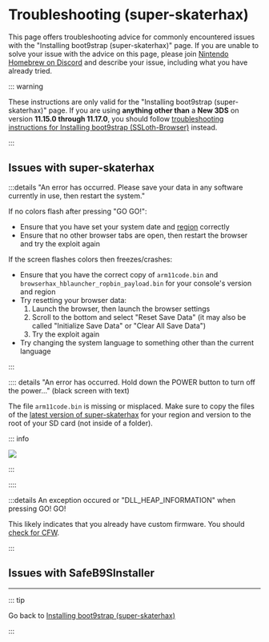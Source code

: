 # Troubleshooting (super-skaterhax)

This page offers troubleshooting advice for commonly encountered issues with the "Installing boot9strap (super-skaterhax)" page. If you are unable to solve your issue with the advice on this page, please join [Nintendo Homebrew on Discord](https://discord.gg/MWxPgEp) and describe your issue, including what you have already tried.

::: warning

These instructions are only valid for the "Installing boot9strap (super-skaterhax)" page. If you are using **anything other than** a **New 3DS** on version **11.15.0 through 11.17.0**, you should follow [troubleshooting instructions for Installing boot9strap (SSLoth-Browser)](troubleshooting-ssloth-browser) instead.

:::

## Issues with super-skaterhax

:::details "An error has occurred. Please save your data in any software currently in use, then restart the system."

If no colors flash after pressing "GO GO!":

- Ensure that you have set your system date and [region](/images/screenshots/skaterhax/skater-lang.png) correctly
- Ensure that no other browser tabs are open, then restart the browser and try the exploit again

If the screen flashes colors then freezes/crashes:

- Ensure that you have the correct copy of `arm11code.bin` and `browserhax_hblauncher_ropbin_payload.bin` for your console's version and region
- Try resetting your browser data:
    1. Launch the browser, then launch the browser settings
    2. Scroll to the bottom and select "Reset Save Data" (it may also be called "Initialize Save Data" or "Clear All Save Data")
    3. Try the exploit again
- Try changing the system language to something other than the current language

:::

:::: details "An error has occurred. Hold down the POWER button to turn off the power..." (black screen with text)

The file `arm11code.bin` is missing or misplaced. Make sure to copy the files of the [latest version of super-skaterhax](https://skater.nintendohomebrew.com/) for your region and version to the root of your SD card (not inside of a folder).

::: info

![](/images/screenshots/skaterhax/skater-root-layout.png)

:::

::::

:::details An exception occured or "DLL_HEAP_INFORMATION" when pressing GO! GO!

This likely indicates that you already have custom firmware. You should [check for CFW](checking-for-cfw).

:::

<!--@include: ./_include/troubleshooting-khc-common.md -->

## Issues with SafeB9SInstaller

<!--@include: ./_include/troubleshooting-sb9si-bin.md -->

<!--@include: ./_include/troubleshooting-sb9si-common.md -->

<!--@include: ./_include/troubleshooting-get-help-common.md -->

---

::: tip

Go back to [Installing boot9strap (super-skaterhax)](installing-boot9strap-\(super-skaterhax\))

:::

<!--@include: ./_include/troubleshooting-return.md -->
